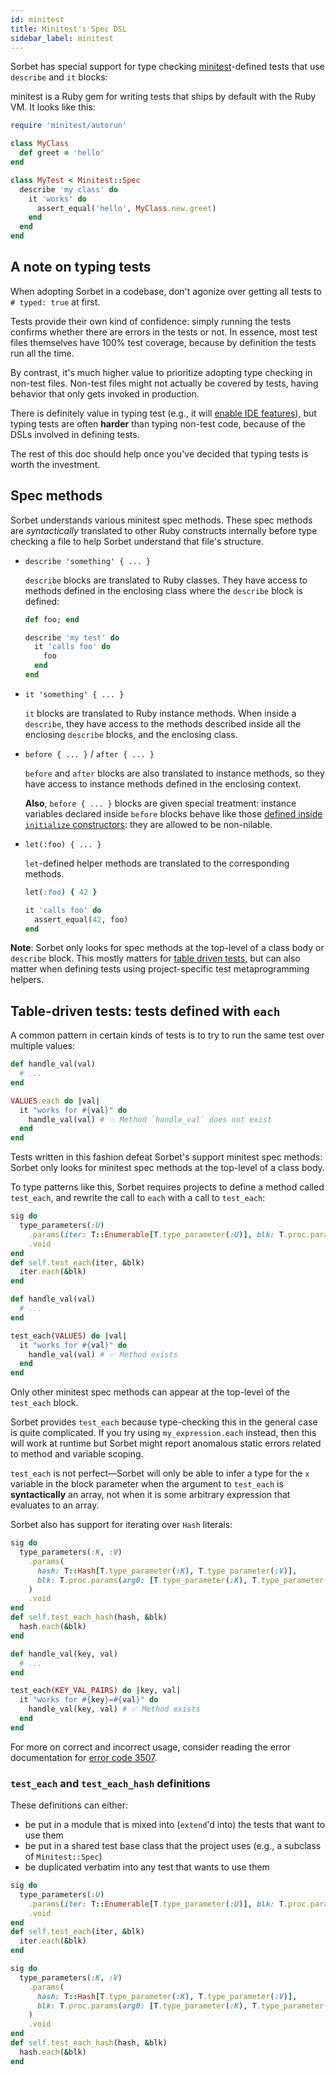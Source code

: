 ```yaml
---
id: minitest
title: Minitest's Spec DSL
sidebar_label: minitest
---
```


Sorbet has special support for type checking [minitest]-defined tests that use `describe` and `it` blocks:

[minitest]: https://github.com/minitest/minitest

minitest is a Ruby gem for writing tests that ships by default with the Ruby VM. It looks like this:

```ruby
require 'minitest/autorun'

class MyClass
  def greet = 'hello'
end

class MyTest < Minitest::Spec
  describe 'my class' do
    it 'works' do
      assert_equal('hello', MyClass.new.greet)
    end
  end
end
```

## A note on typing tests

When adopting Sorbet in a codebase, don't agonize over getting all tests to `# typed: true` at first.

Tests provide their own kind of confidence: simply running the tests confirms whether there are errors in the tests or not. In essence, most test files themselves have 100% test coverage, because by definition the tests run all the time.

By contrast, it's much higher value to prioritize adopting type checking in non-test files. Non-test files might not actually be covered by tests, having behavior that only gets invoked in production.

There is definitely value in typing test (e.g., it will [enable IDE features](lsp-typed-level.md)), but typing tests are often **harder** than typing non-test code, because of the DSLs involved in defining tests.

The rest of this doc should help once you've decided that typing tests is worth the investment.

## Spec methods

Sorbet understands various minitest spec methods. These spec methods are _syntactically_ translated to other Ruby constructs internally before type checking a file to help Sorbet understand that file's structure.

- `describe 'something' { ... }`

  `describe` blocks are translated to Ruby classes. They have access to methods defined in the enclosing class where the `describe` block is defined:

  ```ruby
  def foo; end

  describe 'my test' do
    it 'calls foo' do
      foo
    end
  end
  ```

- `it 'something' { ... }`

  `it` blocks are translated to Ruby instance methods. When inside a `describe`, they have access to the methods described inside all the enclosing `describe` blocks, and the enclosing class.

- `before { ... }` / `after { ... }`

  `before` and `after` blocks are also translated to instance methods, so they have access to instance methods defined in the enclosing context.

  **Also**, `before { ... }` blocks are given special treatment: instance variables declared inside `before` blocks behave like those [defined inside `initialize` constructors]: they are allowed to be non-nilable.

- `let(:foo) { ... }`

  `let`-defined helper methods are translated to the corresponding methods.

  ```ruby
  let(:foo) { 42 }

  it 'calls foo' do
    assert_equal(42, foo)
  end
  ```

[defined inside `initialize` constructors]: type-annotations.md#declaring-class-and-instance-variables

**Note**: Sorbet only looks for spec methods at the top-level of a class body or `describe` block. This mostly matters for [table driven tests](#table-driven-tests-tests-defined-with-each), but can also matter when defining tests using project-specific test metaprogramming helpers.

## Table-driven tests: tests defined with `each`

A common pattern in certain kinds of tests is to try to run the same test over multiple values:

```ruby
def handle_val(val)
  # ...
end

VALUES.each do |val|
  it "works for #{val}" do
    handle_val(val) # 💥 Method `handle_val` does not exist
  end
end
```

Tests written in this fashion defeat Sorbet's support minitest spec methods: Sorbet only looks for minitest spec methods at the top-level of a class body.

To type patterns like this, Sorbet requires projects to define a method called `test_each`, and rewrite the call to `each` with a call to `test_each`:

```ruby
sig do
  type_parameters(:U)
    .params(iter: T::Enumerable[T.type_parameter(:U)], blk: T.proc.params(arg0: T.type_parameter(:U)).void)
    .void
end
def self.test_each(iter, &blk)
  iter.each(&blk)
end

def handle_val(val)
  # ...
end

test_each(VALUES) do |val|
  it "works for #{val}" do
    handle_val(val) # ✅ Method exists
  end
end
```

Only other minitest spec methods can appear at the top-level of the `test_each` block.

Sorbet provides `test_each` because type-checking this in the general case is quite complicated. If you try using `my_expression.each` instead, then this will work at runtime but Sorbet might report anomalous static errors related to method and variable scoping.

`test_each` is not perfect—Sorbet will only be able to infer a type for the `x` variable in the block parameter when the argument to `test_each` is **syntactically** an array, not when it is some arbitrary expression that evaluates to an array.

Sorbet also has support for iterating over `Hash` literals:

```ruby
sig do
  type_parameters(:K, :V)
    .params(
      hash: T::Hash[T.type_parameter(:K), T.type_parameter(:V)],
      blk: T.proc.params(arg0: [T.type_parameter(:K), T.type_parameter(:V)]).void
    )
    .void
end
def self.test_each_hash(hash, &blk)
  hash.each(&blk)
end

def handle_val(key, val)
  # ...
end

test_each(KEY_VAL_PAIRS) do |key, val|
  it "works for #{key}=#{val}" do
    handle_val(key, val) # ✅ Method exists
  end
end
```

For more on correct and incorrect usage, consider reading the error documentation for [error code 3507](error-reference.md#3507).

### `test_each` and `test_each_hash` definitions

These definitions can either:

- be put in a module that is mixed into (`extend`'d into) the tests that want to use them
- be put in a shared test base class that the project uses (e.g., a subclass of `Minitest::Spec`)
- be duplicated verbatim into any test that wants to use them

```ruby
sig do
  type_parameters(:U)
    .params(iter: T::Enumerable[T.type_parameter(:U)], blk: T.proc.params(arg0: T.type_parameter(:U)).void)
    .void
end
def self.test_each(iter, &blk)
  iter.each(&blk)
end

sig do
  type_parameters(:K, :V)
    .params(
      hash: T::Hash[T.type_parameter(:K), T.type_parameter(:V)],
      blk: T.proc.params(arg0: [T.type_parameter(:K), T.type_parameter(:V)]).void
    )
    .void
end
def self.test_each_hash(hash, &blk)
  hash.each(&blk)
end
```
